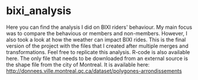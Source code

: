 # bixi_analysis
Here you can find the analysis I did on BIXI riders' behaviour. My main focus was to compare the behavious or members and non-members. However, I also took a look at how the weather can impact BIXI rides. This is the final version of the project with the files that I created after multiple merges and transformations. Feel free to replicate this analysis. R-code is also available here. The only file that needs to be downloaded from an external source is the shape file from the city of Montreal. It is available here: http://donnees.ville.montreal.qc.ca/dataset/polygones-arrondissements
